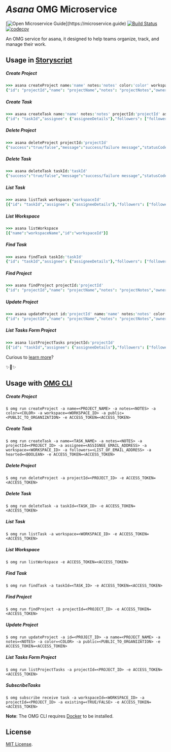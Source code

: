 # _Asana_ OMG Microservice

[![Open Microservice Guide](https://img.shields.io/badge/OMG%20Enabled-👍-green.svg?)](https://microservice.guide)
[![Build Status](https://travis-ci.com/heaptracetechnology/microservice-asana.svg?branch=master)](https://travis-ci.com/heaptracetechnology/microservice-asana)
[![codecov](https://codecov.io/gh/heaptracetechnology/microservice-asana/branch/master/graph/badge.svg)](https://codecov.io/gh/heaptracetechnology/microservice-asana)


An OMG service for asana, it designed to help teams organize, track, and manage their work.

## Usage in [Storyscript](https://storyscript.io/)

##### Create Project
```coffee
>>> asana createProject name:'name' notes:'notes' color:'color' workspace:'workspaceId' public:'true/false'
{"id": "projectId","name": "projectName","notes": "projectNotes","owner": {"ownerDetails"},"workspace": {"workspaceDetails"},"members": ["membersList"],"followers": ["followersList"]}
```
##### Create Task
```coffee
>>> asana createTask name:'name' notes:'notes' projectId:'projectId' assignee:'assignee' workspace: 'workspaceId' followers: '[abc@example.com,xyz@example.com]' hearted: 'true/false'
{"id": "taskId","assignee": {"assigneeDetails"},"followers": ["followersList"],"hearted": "true/false","name": "taskName","notes": "taskNotes","projects": ["projectDetails"],"workspace": "workspaceDetails"}}
```
##### Delete Project
```coffee
>>> asana deleteProject projectId:'projectId'
{"success":"true/false","message":"success/failure message","statusCode":"statusCode"}
```
##### Delete Task
```coffee
>>> asana deleteTask taskId:'taskId'
{"success":"true/false","message":"success/failure message","statusCode":"statusCode"}
```
##### List Task
```coffee
>>> asana listTask workspace:'workspaceId'
[{"id": "taskId","assignee": {"assigneeDetails"},"followers": ["followersList"],"hearted": "true/false","name": "taskName","notes": "taskNotes","projects": ["projectDetails"],"workspace": {"workspaceDetails"}}]
```
##### List Workspace
```coffee
>>> asana listWorkspace
[{"name":"workspaceName","id":"workspaceId"}]
```
##### Find Task
```coffee
>>> asana findTask taskId:'taskId'
{"id": "taskId","assignee": {"assigneeDetails"},"followers": ["followersList"],"hearted": "true/false","name": "taskName","notes": "taskNotes","projects": ["projectDetails"],"workspace": "workspaceDetails"}}
```
##### Find Project
```coffee
>>> asana findProject projectId:'projectId'
{"id": "projectId","name": "projectName","notes": "projectNotes","owner": {"ownerDetails"},"workspace": {"workspaceDetails"},"members": ["membersList"],"followers": ["followersList"]}
```
##### Update Project
```coffee
>>> asana updateProject id:'projectId' name:'name' notes:'notes' color:'color' public:'true/false'
{"id": "projectId","name": "projectName","notes": "projectNotes","owner": {"ownerDetails"},"workspace": {"workspaceDetails"},"members": ["membersList"],"followers": ["followersList"]}
```
##### List Tasks Form Project
```coffee
>>> asana listProjectTasks projectId:'projectId'
[{"id": "taskId","assignee": {"assigneeDetails"},"followers": ["followersList"],"hearted": "true/false","name": "taskName","notes": "taskNotes","projects": ["projectDetails"],"workspace": {"workspaceDetails"}}]
```
Curious to [learn more](https://docs.storyscript.io/)?

✨🍰✨

## Usage with [OMG CLI](https://www.npmjs.com/package/omg)
##### Create Project
```shell
$ omg run createProject -a name=<PROJECT_NAME> -a notes=<NOTES> -a color=<COLOR> -a workspace=<WORKSPACE_ID> -a public=<PUBLIC_TO_ORGANIZATION> -e ACCESS_TOKEN=<ACCESS_TOKEN>
```
##### Create Task
```shell
$ omg run createTask -a name=<TASK_NAME> -a notes=<NOTES> -a projectId=<PROJECT_ID> -a assignee=<ASSIGNEE_EMAIL_ADDRESS> -a workspace=<WORKSPACE_ID> -a followers=<LIST_OF_EMAIL_ADDRESS> -a hearted=<BOOLEAN> -e ACCESS_TOKEN=<ACCESS_TOKEN>
```
##### Delete Project
```shell
$ omg run deleteProject -a projectId=<PROJECT_ID> -e ACCESS_TOKEN=<ACCESS_TOKEN>
```
##### Delete Task
```shell
$ omg run deleteTask -a taskId=<TASK_ID> -e ACCESS_TOKEN=<ACCESS_TOKEN>
```
##### List Task
```shell
$ omg run listTask -a workspace=<WORKSPACE_ID> -e ACCESS_TOKEN=<ACCESS_TOKEN>
```
##### List Workspace
```shell
$ omg run listWorkspace -e ACCESS_TOKEN=<ACCESS_TOKEN>
```
##### Find Task
```shell
$ omg run findTask -a taskId=<TASK_ID> -e ACCESS_TOKEN=<ACCESS_TOKEN>
```
##### Find Project
```shell
$ omg run findProject -a projectId=<PROJECT_ID> -e ACCESS_TOKEN=<ACCESS_TOKEN>
```
##### Update Project
```shell
$ omg run updateProject -a id=<PROJECT_ID> -a name=<PROJECT_NAME> -a notes=<NOTES> -a color=<COLOR> -a public=<PUBLIC_TO_ORGANIZATION> -e ACCESS_TOKEN=<ACCESS_TOKEN>
```
##### List Tasks Form Project
```shell
$ omg run listProjectTasks -a projectId=<PROJECT_ID> -e ACCESS_TOKEN=<ACCESS_TOKEN>
```
##### SubscribeTasks
```shell
$ omg subscribe receive task -a workspaceId=<WORKSPACE_ID> -a projectId=<PROJECT_ID> -a existing=<TRUE/FALSE> -e ACCESS_TOKEN=<ACCESS_TOKEN>
```

**Note**: The OMG CLI requires [Docker](https://docs.docker.com/install/) to be installed.

## License
[MIT License](https://github.com/heaptracetechnology/microservice-asana/blob/master/LICENSE).
```

